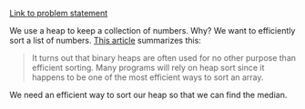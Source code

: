 [Link to problem statement](https://www.hackerrank.com/challenges/ctci-find-the-running-median/problem)

We use a heap to keep a collection of numbers. Why? We want to efficiently sort a list of numbers. [This article](https://medium.com/basecs/heapify-all-the-things-with-heap-sort-55ee1c93af82) summarizes this:

> It turns out that binary heaps are often used for no other purpose than efficient sorting. Many programs will rely on heap sort since it happens to be one of the most efficient ways to sort an array.

We need an efficient way to sort our heap so that we can find the median.
